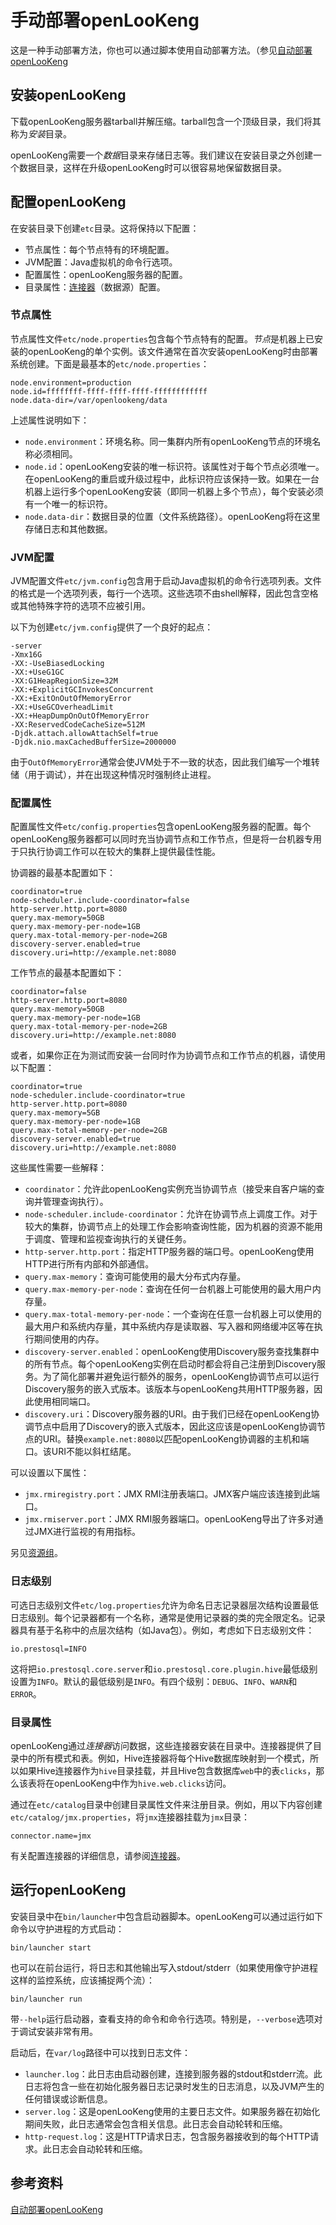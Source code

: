 
# 手动部署openLooKeng


这是一种手动部署方法，你也可以通过脚本使用自动部署方法。（参见[自动部署openLooKeng](./deployment-auto.html)

## 安装openLooKeng

下载openLooKeng服务器tarball并解压缩。tarball包含一个顶级目录，我们将其称为*安装*目录。

openLooKeng需要一个*数据*目录来存储日志等。我们建议在安装目录之外创建一个数据目录，这样在升级openLooKeng时可以很容易地保留数据目录。

## 配置openLooKeng

在安装目录下创建`etc`目录。这将保持以下配置：

- 节点属性：每个节点特有的环境配置。
- JVM配置：Java虚拟机的命令行选项。
- 配置属性：openLooKeng服务器的配置。
- 目录属性：[连接器](../connector.html)（数据源）配置。

### 节点属性

节点属性文件`etc/node.properties`包含每个节点特有的配置。*节点*是机器上已安装的openLooKeng的单个实例。该文件通常在首次安装openLooKeng时由部署系统创建。下面是最基本的`etc/node.properties`：

``` properties
node.environment=production
node.id=ffffffff-ffff-ffff-ffff-ffffffffffff
node.data-dir=/var/openlookeng/data
```

上述属性说明如下：

- `node.environment`：环境名称。同一集群内所有openLooKeng节点的环境名称必须相同。
- `node.id`：openLooKeng安装的唯一标识符。该属性对于每个节点必须唯一。在openLooKeng的重启或升级过程中，此标识符应该保持一致。如果在一台机器上运行多个openLooKeng安装（即同一机器上多个节点），每个安装必须有一个唯一的标识符。
- `node.data-dir`：数据目录的位置（文件系统路径）。openLooKeng将在这里存储日志和其他数据。

### JVM配置

JVM配置文件`etc/jvm.config`包含用于启动Java虚拟机的命令行选项列表。文件的格式是一个选项列表，每行一个选项。这些选项不由shell解释，因此包含空格或其他特殊字符的选项不应被引用。

以下为创建`etc/jvm.config`提供了一个良好的起点：

``` properties
-server
-Xmx16G
-XX:-UseBiasedLocking
-XX:+UseG1GC
-XX:G1HeapRegionSize=32M
-XX:+ExplicitGCInvokesConcurrent
-XX:+ExitOnOutOfMemoryError
-XX:+UseGCOverheadLimit
-XX:+HeapDumpOnOutOfMemoryError
-XX:ReservedCodeCacheSize=512M
-Djdk.attach.allowAttachSelf=true
-Djdk.nio.maxCachedBufferSize=2000000
```

由于`OutOfMemoryError`通常会使JVM处于不一致的状态，因此我们编写一个堆转储（用于调试），并在出现这种情况时强制终止进程。

### 配置属性

配置属性文件`etc/config.properties`包含openLooKeng服务器的配置。每个openLooKeng服务器都可以同时充当协调节点和工作节点，但是将一台机器专用于只执行协调工作可以在较大的集群上提供最佳性能。

协调器的最基本配置如下：

``` properties
coordinator=true
node-scheduler.include-coordinator=false
http-server.http.port=8080
query.max-memory=50GB
query.max-memory-per-node=1GB
query.max-total-memory-per-node=2GB
discovery-server.enabled=true
discovery.uri=http://example.net:8080
```

工作节点的最基本配置如下：

``` properties}
coordinator=false
http-server.http.port=8080
query.max-memory=50GB
query.max-memory-per-node=1GB
query.max-total-memory-per-node=2GB
discovery.uri=http://example.net:8080
```

或者，如果你正在为测试而安装一台同时作为协调节点和工作节点的机器，请使用以下配置：

``` properties
coordinator=true
node-scheduler.include-coordinator=true
http-server.http.port=8080
query.max-memory=5GB
query.max-memory-per-node=1GB
query.max-total-memory-per-node=2GB
discovery-server.enabled=true
discovery.uri=http://example.net:8080
```

这些属性需要一些解释：

- `coordinator`：允许此openLooKeng实例充当协调节点（接受来自客户端的查询并管理查询执行）。
- `node-scheduler.include-coordinator`：允许在协调节点上调度工作。对于较大的集群，协调节点上的处理工作会影响查询性能，因为机器的资源不能用于调度、管理和监视查询执行的关键任务。
- `http-server.http.port`：指定HTTP服务器的端口号。openLooKeng使用HTTP进行所有内部和外部通信。
- `query.max-memory`：查询可能使用的最大分布式内存量。
- `query.max-memory-per-node`：查询在任何一台机器上可能使用的最大用户内存量。
- `query.max-total-memory-per-node`：一个查询在任意一台机器上可以使用的最大用户和系统内存量，其中系统内存是读取器、写入器和网络缓冲区等在执行期间使用的内存。
- `discovery-server.enabled`：openLooKeng使用Discovery服务查找集群中的所有节点。每个openLooKeng实例在启动时都会将自己注册到Discovery服务。为了简化部署并避免运行额外的服务，openLooKeng协调节点可以运行Discovery服务的嵌入式版本。该版本与openLooKeng共用HTTP服务器，因此使用相同端口。
- `discovery.uri`：Discovery服务器的URI。由于我们已经在openLooKeng协调节点中启用了Discovery的嵌入式版本，因此这应该是openLooKeng协调节点的URI。替换`example.net:8080`以匹配openLooKeng协调器的主机和端口。该URI不能以斜杠结尾。

可以设置以下属性：

- `jmx.rmiregistry.port`：JMX RMI注册表端口。JMX客户端应该连接到此端口。
- `jmx.rmiserver.port`：JMX RMI服务器端口。openLooKeng导出了许多对通过JMX进行监视的有用指标。

另见[资源组](../admin/resource-groups.html)。

### 日志级别

可选日志级别文件`etc/log.properties`允许为命名日志记录器层次结构设置最低日志级别。每个记录器都有一个名称，通常是使用记录器的类的完全限定名。记录器具有基于名称中的点层次结构（如Java包）。例如，考虑如下日志级别文件：

``` properties
io.prestosql=INFO
```

这将把`io.prestosql.core.server`和`io.prestosql.core.plugin.hive`最低级别设置为`INFO`。默认的最低级别是`INFO`。有四个级别：`DEBUG`、`INFO`、`WARN`和`ERROR`。

### 目录属性

openLooKeng通过*连接器*访问数据，这些连接器安装在目录中。连接器提供了目录中的所有模式和表。例如，Hive连接器将每个Hive数据库映射到一个模式，所以如果Hive连接器作为`hive`目录挂载，并且Hive包含数据库`web`中的表`clicks`，那么该表将在openLooKeng中作为`hive.web.clicks`访问。

通过在`etc/catalog`目录中创建目录属性文件来注册目录。例如，用以下内容创建`etc/catalog/jmx.properties`，将`jmx`连接器挂载为`jmx`目录：

``` properties
connector.name=jmx
```

有关配置连接器的详细信息，请参阅[连接器](../connector.html)。

## 运行openLooKeng

安装目录中在`bin/launcher`中包含启动器脚本。openLooKeng可以通过运行如下命令以守护进程的方式启动：

``` shell
bin/launcher start
```

也可以在前台运行，将日志和其他输出写入stdout/stderr（如果使用像守护进程这样的监控系统，应该捕捉两个流）：

``` shell
bin/launcher run
```

带`--help`运行启动器，查看支持的命令和命令行选项。特别是，`--verbose`选项对于调试安装非常有用。

启动后，在`var/log`路径中可以找到日志文件：

- `launcher.log`：此日志由启动器创建，连接到服务器的stdout和stderr流。此日志将包含一些在初始化服务器日志记录时发生的日志消息，以及JVM产生的任何错误或诊断信息。
- `server.log`：这是openLooKeng使用的主要日志文件。如果服务器在初始化期间失败，此日志通常会包含相关信息。此日志会自动轮转和压缩。
- `http-request.log`：这是HTTP请求日志，包含服务器接收到的每个HTTP请求。此日志会自动轮转和压缩。

## 参考资料

[自动部署openLooKeng](./deployment-auto.html)